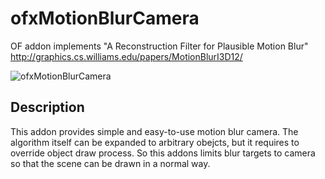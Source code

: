 
# ofxMotionBlurCamera
OF addon implements "A Reconstruction Filter for Plausible Motion Blur"
http://graphics.cs.williams.edu/papers/MotionBlurI3D12/

![ofxMotionBlurCamera](https://raw.githubusercontent.com/hanasaan/ofxMotionBlurCamera/master/example/bin/data/motionblur.jpg)

## Description
This addon provides simple and easy-to-use motion blur camera.
The algorithm itself can be expanded to arbitrary obejcts, but it requires to override object draw process.
So this addons limits blur targets to camera so that the scene can be drawn in a normal way. 
